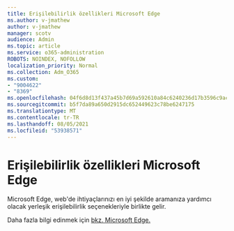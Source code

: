 ```yaml
---
title: Erişilebilirlik özellikleri Microsoft Edge
ms.author: v-jmathew
author: v-jmathew
manager: scotv
audience: Admin
ms.topic: article
ms.service: o365-administration
ROBOTS: NOINDEX, NOFOLLOW
localization_priority: Normal
ms.collection: Adm_O365
ms.custom:
- "9004622"
- "8369"
ms.openlocfilehash: 04f6d8d13f437a45b7d69a592610a84c6240236d17b3596c9ac28dcd3c3cacc9
ms.sourcegitcommit: b5f7da89a650d2915dc652449623c78be6247175
ms.translationtype: MT
ms.contentlocale: tr-TR
ms.lasthandoff: 08/05/2021
ms.locfileid: "53938571"
---
```

# <a name="accessibility-features-in-microsoft-edge"></a>Erişilebilirlik özellikleri Microsoft Edge

Microsoft Edge, web'de ihtiyaçlarınızı en iyi şekilde aramanıza yardımcı olacak yerleşik erişilebilirlik seçenekleriyle birlikte gelir.

Daha fazla bilgi edinmek için [bkz. Microsoft Edge.](https://go.microsoft.com/fwlink/?linkid=2153648)
